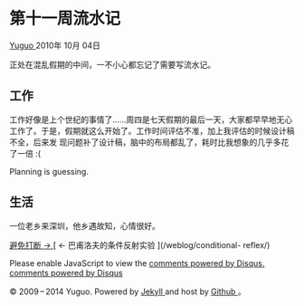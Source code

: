 #  第十一周流水记

[ Yuguo ](http://yuguo.us) 2010年 10月 04日

正处在混乱假期的中间，一不小心都忘记了需要写流水记。

##  工作

工作好像是上个世纪的事情了……周四是七天假期的最后一天，大家都早早地无心工作了。于是，假期就这么开始了。工作时间评估不准，加上我评估的时候设计稿不全，后来发
现问题补了设计稿，脑中的布局都乱了，耗时比我想象的几乎多花了一倍 :(

Planning is guessing.

##  生活

一位老乡来深圳，他乡遇故知，心情很好。

[ 避免打断 → ](/weblog/avoid-interruption/) [ ← 巴甫洛夫的条件反射实验 ](/weblog/conditional-
reflex/)

Please enable JavaScript to view the [ comments powered by Disqus.
](http://disqus.com/?ref_noscript) [ comments powered by  Disqus
](http://disqus.com)

© 2009 – 2014 Yuguo. Powered by [ Jekyll ](https://github.com/mojombo/jekyll)
and host by [ Github ](https://github.com/yuguo) 。


